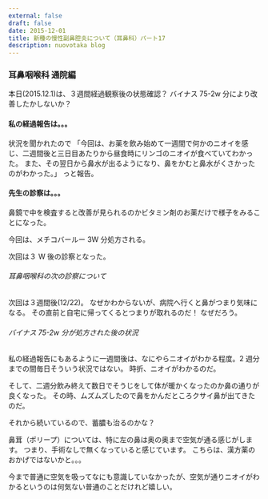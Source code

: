 ```yaml
---
external: false
draft: false
date: 2015-12-01
title: 新種の慢性副鼻腔炎について（耳鼻科）パート17
description: nuovotaka blog
---
```


### 耳鼻咽喉科 通院編

本日(2015.12.1)は、３週間経過観察後の状態確認？
バイナス 75-2w 分により改善したかしないか？

#### 私の経過報告は。。。

状況を聞かれたので
「今回は、お薬を飲み始めて一週間で何かのニオイを感じ、二週間後と三日目あたりから昼食時にリンゴのニオイが食べていてわかった。
また、その翌日から鼻水が出るようになり、鼻をかむと鼻水がくさかったのがわかった。」
っと報告。

#### 先生の診察は。。。

鼻鏡で中を検査すると改善が見られるのかビタミン剤のお薬だけで様子をみることになった。

今回は、メチコバールー 3W 分処方される。

次回は３ W 後の診察となった。

###### 耳鼻咽喉科の次の診察について

次回は３週間後(12/22)。
なぜかわからないが、病院へ行くと鼻がつまり気味になる。
その直前と自宅に帰ってくるとつまりが取れるのだ！
なぜだろう。

###### バイナス 75-2w 分が処方された後の状況

私の経過報告にもあるように一週間後は、なにやらニオイがわかる程度。2 週分までの間毎日そういう状況ではない。
時折、ニオイがわかるのだ。

そして、二週分飲み終えて数日でそうじをして体が暖かくなったのか鼻の通りが良くなった。
その時、ムズムズしたので鼻をかんだところクサイ鼻が出てきたのだ。

それから続いているので、蓄膿も治るのかな？

鼻茸（ポリープ）については、特に左の鼻は奥の奥まで空気が通る感じがします。
つまり、手術なしで無くなっていると感じています。
こちらは、漢方薬のおかげではないかと。。。

今まで普通に空気を吸ってなにも意識していなかったが、空気が通りニオイがわかるというのは何気ない普通のことだけれど嬉しい。

